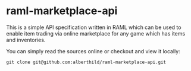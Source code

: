 # raml-marketplace-api

This is a simple API specification written in RAML which can be used to enable item trading
via online marketplace for any game which has items and inventories.

You can simply read the sources online or checkout and view it locally:

```
git clone git@github.com:alberthild/raml-marketplace-api.git
```
